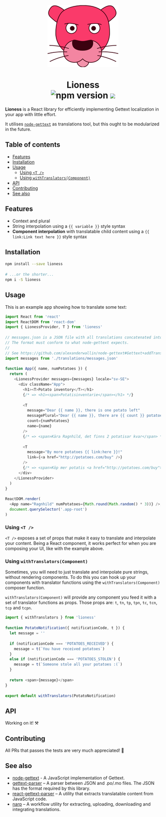 <h1 align="center">
  <img src="https://github.com/alexanderwallin/lioness/blob/master/docs/lioness-logo-2.png?raw=true" />
  <br />
  <br />
  Lioness
  <br />
  <img src="https://badge.fury.io/js/lioness.svg" alt="npm version" class="badge"> <img src="https://travis-ci.org/alexanderwallin/lioness.svg?branch=master" />
</h1>

**Lioness** is a React library for efficiently implementing Gettext localization in your app with little effort.

It utilises [`node-gettext`](https://github.com/alexanderwallin/node-gettext) as translations tool, but this ought to be modularized in the future.


## Table of contents

* [Features](#features)
* [Installation](#installation)
* [Usage](#usage)
  - [Using `<T />`](#using-t-)
  - [Using `withTranslators(Component)`](#using-withtranslatorscomponent)
* [API](#api)
* [Contributing](#contributing)
* [See also](#see-also)


## Features

* Context and plural
* String interpolation using a `{{ variable }}` style syntax
* **Component interpolation** with translatable child content using a `{{ link:Link text here }}` style syntax


## Installation

```sh
npm install --save lioness

# ...or the shorter...
npm i -S lioness
```


## Usage

This is an example app showing how to translate some text:

```js
import React from 'react'
import ReactDOM from 'react-dom'
import { LionessProvider, T } from 'lioness'

// messages.json is a JSON file with all translations concatenated into one.
// The format must conform to what node-gettext expects.
//
// See https://github.com/alexanderwallin/node-gettext#Gettext+addTranslations
import messages from './translations/messages.json'

function App({ name, numPotatoes }) {
  return (
    <LionessProvider messages={messages} locale="sv-SE">
      <div className="App">
        <h1><T>Potato inventory</T></h1>
        {/* => <h1><span>Potatisinventarie</span></h1> */}

        <T
          message="Dear {{ name }}, there is one potato left"
          messagePlural="Dear {{ name }}, there are {{ count }} potatoes left"
          count={numPotatoes}
          name={name}
        />
        {/* => <span>Kära Ragnhild, det finns 2 potatisar kvar</span> */}

        <T
          message="By more potatoes {{ link:here }}!"
          link={<a href="http://potatoes.com/buy" />}
        />
        {/* => <span>Köp mer potatis <a href="http://potatoes.com/buy">här</a>!</span> */}
      </div>
    </LionessProvider>
  )
}

ReactDOM.render(
  <App name="Ragnhild" numPotatoes={Math.round(Math.random() * 3))} />,
  document.querySelector('.app-root')
)
```

### Using `<T />`

`<T />` exposes a set of props that make it easy to translate and interpolate your content. Being a React component, it works perfect for when you are composing your UI, like with the example above.

### Using `withTranslators(Component)`

Sometimes, you will need to just translate and interpolate pure strings, without rendering components. To do this you can hook up your components with translator functions using the `withTranslators(Component)` composer function.

`withTranslators(Component)` will provide any component you feed it with a set of translator functions as props. Those props are: `t`, `tn`, `tp`, `tpn`, `tc`, `tcn`, `tcp` and `tcpn`.

```js
import { withTranslators } from 'lioness'

function PotatoNotification({ notificationCode, t }) {
  let message = ''

  if (notificationCode === 'POTATOES_RECEIVED') {
    message = t(`You have received potatoes`)
  }
  else if (notificationCode === 'POTATOES_STOLEN') {
    message = t(`Someone stole all your potatoes :(`)
  }

  return <span>{message}</span>
}

export default withTranslators(PotatoNotification)
```


## API

Working on it! ⚒


## Contributing

All PRs that passes the tests are very much appreciated! 🎂


## See also

* [node-gettext](https://github.com/alexanderwallin/node-gettext) - A JavaScript implementation of Gettext.
* [gettext-parser](https://github.com/smhg/gettext-parser) – A parser between JSON and .po/.mo files. The JSON has the format required by this library.
* [react-gettext-parser](https://github.com/laget-se/react-gettext-parser) – A utility that extracts translatable content from JavaScript code.
* [narp](https://github.com/laget-se/narp) – A workflow utility for extracting, uploading, downloading and integrating translations.
